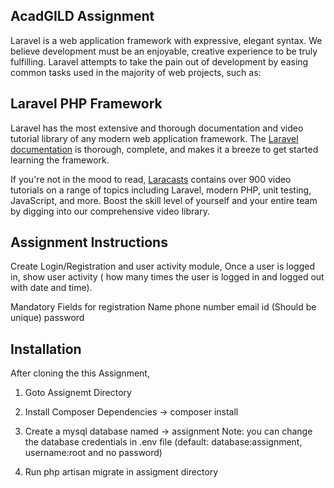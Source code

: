 ## AcadGILD Assignment

Laravel is a web application framework with expressive, elegant syntax. We believe development must be an enjoyable, creative experience to be truly fulfilling. Laravel attempts to take the pain out of development by easing common tasks used in the majority of web projects, such as:


## Laravel PHP Framework

Laravel has the most extensive and thorough documentation and video tutorial library of any modern web application framework. The [Laravel documentation](https://laravel.com/docs) is thorough, complete, and makes it a breeze to get started learning the framework.

If you're not in the mood to read, [Laracasts](https://laracasts.com) contains over 900 video tutorials on a range of topics including Laravel, modern PHP, unit testing, JavaScript, and more. Boost the skill level of yourself and your entire team by digging into our comprehensive video library.

## Assignment Instructions

Create Login/Registration and user activity module, Once a user is logged in, show user activity ( how many times the user is logged in and logged out with date and time).


Mandatory Fields for registration
Name
phone number 
email id (Should be unique)
password 

## Installation 

After cloning the this Assignment,
1. Goto Assignemt Directory
2. Install Composer Dependencies -> composer install
3. Create a mysql database named -> assignment
Note: you can change the database credentials in .env file (default: database:assignment, username:root and no password)

4. Run php artisan migrate in assigment directory


